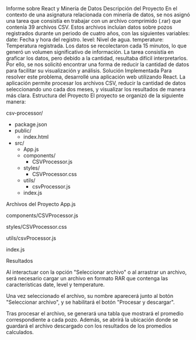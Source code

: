 Informe sobre React y Minería de Datos
Descripción del Proyecto
En el contexto de una asignatura relacionada con minería de datos, se nos asignó una tarea que consistía en trabajar con un archivo comprimido (.rar) que contenía 39 archivos CSV. Estos archivos incluían datos sobre pozos registrados durante un periodo de cuatro años, con las siguientes variables:
date: Fecha y hora del registro.
level: Nivel de agua.
temperature: Temperatura registrada.
Los datos se recolectaron cada 15 minutos, lo que generó un volumen significativo de información. La tarea consistía en graficar los datos, pero debido a la cantidad, resultaba difícil interpretarlos. Por ello, se nos solicitó encontrar una forma de reducir la cantidad de datos para facilitar su visualización y análisis.
Solución Implementada
Para resolver este problema, desarrollé una aplicación web utilizando React. La aplicación permite procesar los archivos CSV, reducir la cantidad de datos seleccionando uno cada dos meses, y visualizar los resultados de manera más clara.
Estructura del Proyecto
El proyecto se organizó de la siguiente manera:

csv-processor/
  - package.json
  - public/
    - index.html
  - src/
    - App.js
    - components/
      - CSVProcessor.js
    - styles/
      - CSVProcessor.css
    - utils/
      - csvProcessor.js
    - index.js


Archivos del Proyecto
App.js

components/CSVProcessor.js










styles/CSVProcessor.css







utils/csvProcessor.js














index.js

Resultados

Al interactuar con la opción "Seleccionar archivo" o al arrastrar un archivo, será necesario cargar un archivo en formato RAR que contenga las características date, level y temperature.






Una vez seleccionado el archivo, su nombre aparecerá junto al botón "Seleccionar archivo", y se habilitará el botón "Procesar y descargar".

Tras procesar el archivo, se generará una tabla que mostrará el promedio correspondiente a cada pozo. Además, se abrirá la ubicación donde se guardará el archivo descargado con los resultados de los promedios calculados.


